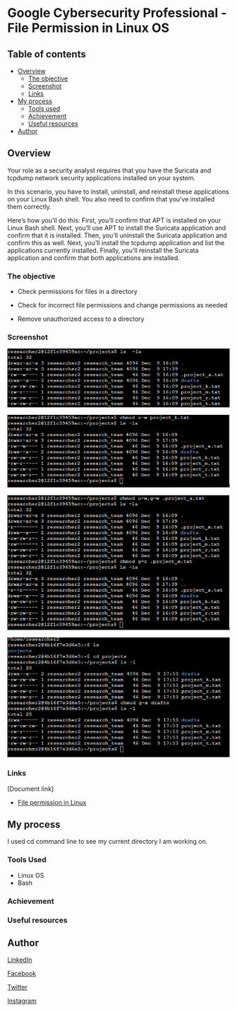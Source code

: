 # Google Cybersecurity Professional - File Permission in Linux OS

## Table of contents

- [Overview](#overview)
  - [The objective](#the-objective)
  - [Screenshot](#screenshot)
  - [Links](#links)
- [My process](#my-process)
  - [Tools used](#tools-used)
  - [Achievement](#achievement)
  - [Useful resources](#useful-resources)
- [Author](#author)

## Overview

Your role as a security analyst requires that you have the Suricata and tcpdump network security applications installed on your system.

In this scenario, you have to install, uninstall, and reinstall these applications on your Linux Bash shell. You also need to confirm that you’ve installed them correctly.

Here’s how you'll do this: First, you’ll confirm that APT is installed on your Linux Bash shell. Next, you’ll use APT to install the Suricata application and confirm that it is installed. Then, you’ll uninstall the Suricata application and confirm this as well. Next, you’ll install the tcpdump application and list the applications currently installed. Finally, you’ll reinstall the Suricata application and confirm that both applications are installed.

### The objective

- Check permissions for files in a directory

- Check for incorrect file permissions and change permissions as needed

- Remove unauthorized access to a directory

### Screenshot

![ls -ls](../Image/File%20permission/Check%20permission.png)

![change file permission](../Image/File%20permission/Change%20file%20permission.png)

![change hidden file permission](../Image/File%20permission/Change%20hidden%20file%20permission.png)

![change file permission](../Image/File%20permission/Change%20directory%20permission.png)

### Links

[Document link]

- [File permission in Linux](https://docs.google.com/document/d/1ROYN7iOvOfgJkUc9sh_rtpVFPNfozloNMupXTvUlh84/edit?usp=drive_link)

## My process

I used cd command line to see my current directory I am working on.

### Tools Used

- Linux OS
- Bash

### Achievement

### Useful resources

## Author

[LinkedIn](www.linkedin.com/in/olagoke-holo)

[Facebook](https://web.facebook.com/olagoke.holo.3/)

[Twitter](https://twitter.com/olarragoken)

[Instagram](https://www.instagram.com/holoolagoke/)

